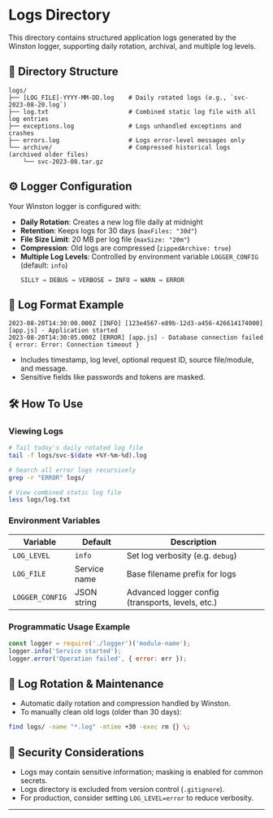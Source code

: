 
# Logs Directory

This directory contains structured application logs generated by the Winston logger, supporting daily rotation, archival, and multiple log levels.

## 📁 Directory Structure
```
logs/
├── [LOG_FILE]-YYYY-MM-DD.log    # Daily rotated logs (e.g., `svc-2023-08-20.log`)
├── log.txt                      # Combined static log file with all log entries
├── exceptions.log               # Logs unhandled exceptions and crashes
├── errors.log                   # Logs error-level messages only
└── archive/                     # Compressed historical logs (archived older files)
    └── svc-2023-08.tar.gz
```

## ⚙️ Logger Configuration
Your Winston logger is configured with:

- **Daily Rotation**: Creates a new log file daily at midnight  
- **Retention**: Keeps logs for 30 days (`maxFiles: "30d"`)  
- **File Size Limit**: 20 MB per log file (`maxSize: "20m"`)  
- **Compression**: Old logs are compressed (`zippedArchive: true`)  
- **Multiple Log Levels**: Controlled by environment variable `LOGGER_CONFIG` (default: `info`)  
  ```
  SILLY → DEBUG → VERBOSE → INFO → WARN → ERROR
  ```

## 📝 Log Format Example
```
2023-08-20T14:30:00.000Z [INFO] [123e4567-e89b-12d3-a456-426614174000] [app.js] - Application started
2023-08-20T14:30:05.000Z [ERROR] [app.js] - Database connection failed { error: Error: Connection timeout }
```
- Includes timestamp, log level, optional request ID, source file/module, and message.  
- Sensitive fields like passwords and tokens are masked.

## 🛠️ How To Use

### Viewing Logs
```bash
# Tail today's daily rotated log file
tail -f logs/svc-$(date +%Y-%m-%d).log

# Search all error logs recursively
grep -r "ERROR" logs/

# View combined static log file
less logs/log.txt
```

### Environment Variables

| Variable       | Default      | Description                          |
| -------------- | ------------ | ---------------------------------- |
| `LOG_LEVEL`    | `info`       | Set log verbosity (e.g. `debug`)   |
| `LOG_FILE`     | Service name | Base filename prefix for logs       |
| `LOGGER_CONFIG`| JSON string  | Advanced logger config (transports, levels, etc.) |

### Programmatic Usage Example
```javascript
const logger = require('./logger')('module-name');
logger.info('Service started');
logger.error('Operation failed', { error: err });
```

## 🔄 Log Rotation & Maintenance
- Automatic daily rotation and compression handled by Winston.  
- To manually clean old logs (older than 30 days):
```bash
find logs/ -name "*.log" -mtime +30 -exec rm {} \;
```

## 🔐 Security Considerations
- Logs may contain sensitive information; masking is enabled for common secrets.  
- Logs directory is excluded from version control (`.gitignore`).  
- For production, consider setting `LOG_LEVEL=error` to reduce verbosity.

---
